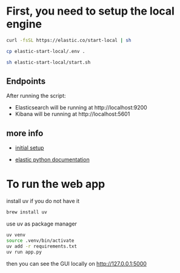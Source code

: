 #  First, you need to setup the local engine
```zsh
curl -fsSL https://elastic.co/start-local | sh

cp elastic-start-local/.env .

sh elastic-start-local/start.sh
```

## Endpoints
After running the script:

- Elasticsearch will be running at http://localhost:9200
- Kibana will be running at http://localhost:5601

## more info
- [initial setup](https://github.com/elastic/start-local?tab=readme-ov-file#-try-elasticsearch-and-kibana-locally)

- [elastic python documentation](https://www.elastic.co/guide/en/elasticsearch/client/python-api/current/overview.html)

# To run the web app
install uv if you do not have it
```zsh
brew install uv
```

use uv as package manager
```zsh
uv venv
source .venv/bin/activate
uv add -r requirements.txt
uv run app.py
```

then you can see the GUI locally on http://127.0.0.1:5000
